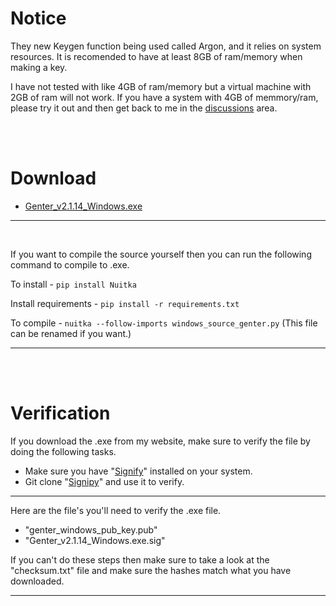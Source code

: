 # Notice
They new Keygen function being used called Argon, and it relies on system resources. It is recomended to have at least 8GB of ram/memory when making a key.

I have not tested with like 4GB of ram/memory but a virtual machine with 2GB of ram will not work. If you have a system with 4GB of memmory/ram, please try it out and then get back to me in the [discussions](https://github.com/therealOri/Genter/discussions/14) area.

<br />
<br />

# Download
- [Genter_v2.1.14_Windows.exe](https://therealori.tk/projects/genter/gen.html)
__ __

<br />

If you want to compile the source yourself then you can run the following command to compile to .exe.

To install - `pip install Nuitka`

Install requirements - `pip install -r requirements.txt`

To compile - `nuitka --follow-imports windows_source_genter.py` (This file can be renamed if you want.)
__ __

<br>
<br>

# Verification
If you download the .exe from my website, make sure to verify the file by doing the following tasks.

- Make sure you have "[Signify](https://github.com/aperezdc/signify)" installed on your system.
- Git clone "[Signipy](https://github.com/therealOri/Signipy)" and use it to verify.
__ __
Here are the file's you'll need to verify the .exe file.
- "genter_windows_pub_key.pub"
- "Genter_v2.1.14_Windows.exe.sig"

If you can't do these steps then make sure to take a look at the "checksum.txt" file and make sure the hashes match what you have downloaded.
__ __


<br>
<br>
<br>



